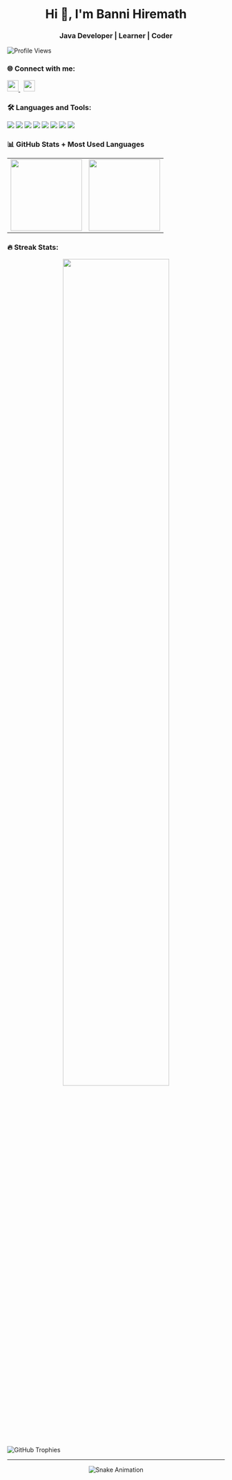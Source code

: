<h1 align="center">Hi 👋, I'm Banni Hiremath</h1>
<h3 align="center">Java Developer | Learner | Coder</h3>

<img src="https://komarev.com/ghpvc/?username=Bannibasava&label=Profile%20views&color=0e75b6&style=flat" alt="Profile Views" />

### 🌐 Connect with me:
<a href="https://www.linkedin.com/in/banni-basava-14053720b/" target="_blank">
  <img src="https://cdn.jsdelivr.net/gh/devicons/devicon/icons/linkedin/linkedin-original.svg" width="26px" />
</a>
&nbsp;
<a href="https://www.instagram.com/banni_hiremath_/" target="_blank">
  <img src="https://cdn-icons-png.flaticon.com/512/2111/2111463.png" width="26px" />
</a>

### 🛠️ Languages and Tools:
<p>
  <img src="https://img.shields.io/badge/Java-ED8B00?style=flat&logo=openjdk&logoColor=white" />
  <img src="https://img.shields.io/badge/MySQL-00758F?style=flat&logo=mysql&logoColor=white" />
  <img src="https://img.shields.io/badge/HTML5-E34F26?style=flat&logo=html5&logoColor=white" />
  <img src="https://img.shields.io/badge/CSS3-1572B6?style=flat&logo=css3&logoColor=white" />
  <img src="https://img.shields.io/badge/JavaScript-F7DF1E?style=flat&logo=javascript&logoColor=black" />
  <img src="https://img.shields.io/badge/Spring-6DB33F?style=flat&logo=spring&logoColor=white" />
  <img src="https://img.shields.io/badge/Tomcat-F8DC75?style=flat&logo=apache-tomcat&logoColor=black" />
  <img src="https://img.shields.io/badge/IBM%20DB2-003366?style=flat&logo=ibm&logoColor=white" />
</p>

### 📊 GitHub Stats + Most Used Languages
<div align="center">
  <table>
    <tr>
      <td>
        <img src="https://github-readme-stats.vercel.app/api?username=Bannibasava&show_icons=true&theme=tokyonight" height="165"/>
      </td>
      <td>
        <img src="https://github-readme-stats.vercel.app/api/top-langs/?username=Bannibasava&layout=compact&theme=tokyonight" height="165"/>
      </td>
    </tr>
  </table>
</div>

### 🔥 Streak Stats:
<p align="center">
  <img src="https://github-readme-streak-stats.herokuapp.com/?user=Bannibasava&theme=tokyonight" width="70%" />
</p>
  <img src="https://github-profile-trophy.vercel.app/?username=Bannibasava&theme=onedark&no-frame=true&row=1&column=7" alt="GitHub Trophies" />
</p>

---

<p align="center"> 
  <img src="https://github.com/Bannibasava/Bannibasava/blob/output/github-contribution-grid-snake.svg" alt="Snake Animation" />
</p>

